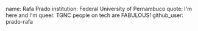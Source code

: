 name: Rafa Prado
institution: Federal University of Pernambuco
quote: I'm here and I'm queer. TGNC people on tech are FABULOUS!
github_user: prado-rafa